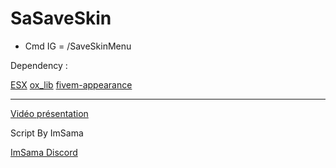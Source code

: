 # SaSaveSkin
 
- Cmd IG = /SaveSkinMenu


Dependency :

[ESX](https://github.com/esx-framework/esx_core)
[ox_lib](https://github.com/overextended/ox_lib)
[fivem-appearance](https://forum.cfx.re/t/esx-free-wasabis-fivem-appearance/4877303)


-------------------------------------------------------------------------

[Vidéo présentation](https://youtu.be/LjPL8snrWLU)


Script By ImSama

[ImSama Discord](https://discord.gg/FAZBexrgtx)

